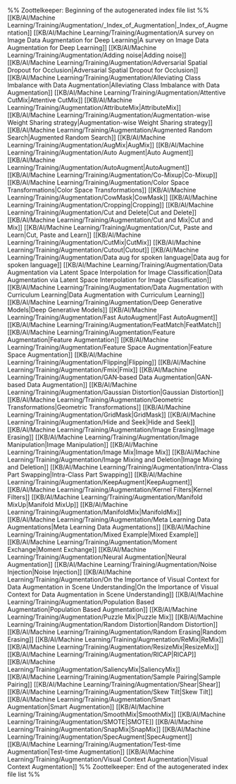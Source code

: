 %% Zoottelkeeper: Beginning of the autogenerated index file list  %%
 [[KB/AI/Machine Learning/Training/Augmentation/_Index_of_Augmentation|_Index_of_Augmentation]]
 [[KB/AI/Machine Learning/Training/Augmentation/A survey on Image Data Augmentation for Deep Learning|A survey on Image Data Augmentation for Deep Learning]]
 [[KB/AI/Machine Learning/Training/Augmentation/Adding noise|Adding noise]]
 [[KB/AI/Machine Learning/Training/Augmentation/Adversarial Spatial Dropout for Occlusion|Adversarial Spatial Dropout for Occlusion]]
 [[KB/AI/Machine Learning/Training/Augmentation/Alleviating Class Imbalance with Data Augmentation|Alleviating Class Imbalance with Data Augmentation]]
 [[KB/AI/Machine Learning/Training/Augmentation/Attentive CutMix|Attentive CutMix]]
 [[KB/AI/Machine Learning/Training/Augmentation/AttributeMix|AttributeMix]]
 [[KB/AI/Machine Learning/Training/Augmentation/Augmentation-wise Weight Sharing strategy|Augmentation-wise Weight Sharing strategy]]
 [[KB/AI/Machine Learning/Training/Augmentation/Augmented Random Search|Augmented Random Search]]
 [[KB/AI/Machine Learning/Training/Augmentation/AugMix|AugMix]]
 [[KB/AI/Machine Learning/Training/Augmentation/Auto Augment|Auto Augment]]
 [[KB/AI/Machine Learning/Training/Augmentation/AutoAugment|AutoAugment]]
 [[KB/AI/Machine Learning/Training/Augmentation/Co-Mixup|Co-Mixup]]
 [[KB/AI/Machine Learning/Training/Augmentation/Color Space Transformations|Color Space Transformations]]
 [[KB/AI/Machine Learning/Training/Augmentation/CowMask|CowMask]]
 [[KB/AI/Machine Learning/Training/Augmentation/Cropping|Cropping]]
 [[KB/AI/Machine Learning/Training/Augmentation/Cut and Delete|Cut and Delete]]
 [[KB/AI/Machine Learning/Training/Augmentation/Cut and Mix|Cut and Mix]]
 [[KB/AI/Machine Learning/Training/Augmentation/Cut, Paste and Learn|Cut, Paste and Learn]]
 [[KB/AI/Machine Learning/Training/Augmentation/CutMix|CutMix]]
 [[KB/AI/Machine Learning/Training/Augmentation/Cutout|Cutout]]
 [[KB/AI/Machine Learning/Training/Augmentation/Data aug for spoken language|Data aug for spoken language]]
 [[KB/AI/Machine Learning/Training/Augmentation/Data Augmentation via Latent Space Interpolation for Image Classification|Data Augmentation via Latent Space Interpolation for Image Classification]]
 [[KB/AI/Machine Learning/Training/Augmentation/Data Augmentation with Curriculum Learning|Data Augmentation with Curriculum Learning]]
 [[KB/AI/Machine Learning/Training/Augmentation/Deep Generative Models|Deep Generative Models]]
 [[KB/AI/Machine Learning/Training/Augmentation/Fast AutoAugment|Fast AutoAugment]]
 [[KB/AI/Machine Learning/Training/Augmentation/FeatMatch|FeatMatch]]
 [[KB/AI/Machine Learning/Training/Augmentation/Feature Augmentation|Feature Augmentation]]
 [[KB/AI/Machine Learning/Training/Augmentation/Feature Space Augmentation|Feature Space Augmentation]]
 [[KB/AI/Machine Learning/Training/Augmentation/Flipping|Flipping]]
 [[KB/AI/Machine Learning/Training/Augmentation/Fmix|Fmix]]
 [[KB/AI/Machine Learning/Training/Augmentation/GAN‐based Data Augmentation|GAN‐based Data Augmentation]]
 [[KB/AI/Machine Learning/Training/Augmentation/Gaussian Distortion|Gaussian Distortion]]
 [[KB/AI/Machine Learning/Training/Augmentation/Geometric Transformations|Geometric Transformations]]
 [[KB/AI/Machine Learning/Training/Augmentation/GridMask|GridMask]]
 [[KB/AI/Machine Learning/Training/Augmentation/Hide and Seek|Hide and Seek]]
 [[KB/AI/Machine Learning/Training/Augmentation/Image Erasing|Image Erasing]]
 [[KB/AI/Machine Learning/Training/Augmentation/Image Manipulation|Image Manipulation]]
 [[KB/AI/Machine Learning/Training/Augmentation/Image Mix|Image Mix]]
 [[KB/AI/Machine Learning/Training/Augmentation/Image Mixing and Deletion|Image Mixing and Deletion]]
 [[KB/AI/Machine Learning/Training/Augmentation/Intra-Class Part Swapping|Intra-Class Part Swapping]]
 [[KB/AI/Machine Learning/Training/Augmentation/KeepAugment|KeepAugment]]
 [[KB/AI/Machine Learning/Training/Augmentation/Kernel Filters|Kernel Filters]]
 [[KB/AI/Machine Learning/Training/Augmentation/Manifold MixUp|Manifold MixUp]]
 [[KB/AI/Machine Learning/Training/Augmentation/ManifoldMix|ManifoldMix]]
 [[KB/AI/Machine Learning/Training/Augmentation/Meta Learning Data Augmentations|Meta Learning Data Augmentations]]
 [[KB/AI/Machine Learning/Training/Augmentation/Mixed Example|Mixed Example]]
 [[KB/AI/Machine Learning/Training/Augmentation/Moment Exchange|Moment Exchange]]
 [[KB/AI/Machine Learning/Training/Augmentation/Neural Augmentation|Neural Augmentation]]
 [[KB/AI/Machine Learning/Training/Augmentation/Noise Injection|Noise Injection]]
 [[KB/AI/Machine Learning/Training/Augmentation/On the Importance of Visual Context for Data Augmentation in Scene Understanding|On the Importance of Visual Context for Data Augmentation in Scene Understanding]]
 [[KB/AI/Machine Learning/Training/Augmentation/Population Based Augmentation|Population Based Augmentation]]
 [[KB/AI/Machine Learning/Training/Augmentation/Puzzle Mix|Puzzle Mix]]
 [[KB/AI/Machine Learning/Training/Augmentation/Random Distortion|Random Distortion]]
 [[KB/AI/Machine Learning/Training/Augmentation/Random Erasing|Random Erasing]]
 [[KB/AI/Machine Learning/Training/Augmentation/ReMix|ReMix]]
 [[KB/AI/Machine Learning/Training/Augmentation/ResizeMix|ResizeMix]]
 [[KB/AI/Machine Learning/Training/Augmentation/RICAP|RICAP]]
 [[KB/AI/Machine Learning/Training/Augmentation/SaliencyMix|SaliencyMix]]
 [[KB/AI/Machine Learning/Training/Augmentation/Sample Pairing|Sample Pairing]]
 [[KB/AI/Machine Learning/Training/Augmentation/Shear|Shear]]
 [[KB/AI/Machine Learning/Training/Augmentation/Skew Tilt|Skew Tilt]]
 [[KB/AI/Machine Learning/Training/Augmentation/Smart Augmentation|Smart Augmentation]]
 [[KB/AI/Machine Learning/Training/Augmentation/SmoothMix|SmoothMix]]
 [[KB/AI/Machine Learning/Training/Augmentation/SMOTE|SMOTE]]
 [[KB/AI/Machine Learning/Training/Augmentation/SnapMix|SnapMix]]
 [[KB/AI/Machine Learning/Training/Augmentation/SpecAugment|SpecAugment]]
 [[KB/AI/Machine Learning/Training/Augmentation/Test-time Augmentation|Test-time Augmentation]]
 [[KB/AI/Machine Learning/Training/Augmentation/Visual Context Augmentation|Visual Context Augmentation]]
%% Zoottelkeeper: End of the autogenerated index file list  %%
